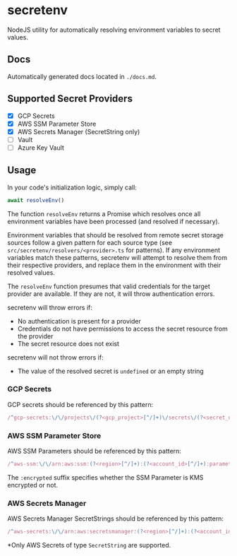 # secretenv

NodeJS utility for automatically resolving environment variables to secret values.

## Docs

Automatically generated docs located in `./docs.md`.

## Supported Secret Providers

- [x] GCP Secrets
- [x] AWS SSM Parameter Store
- [x] AWS Secrets Manager (SecretString only)
- [ ] Vault
- [ ] Azure Key Vault

## Usage

In your code's initialization logic, simply call:

```javascript
await resolveEnv()
```

The function `resolveEnv` returns a Promise which resolves once all environment variables have been processed (and resolved if necessary).

Environment variables that should be resolved from remote secret storage sources follow a given pattern for each source type (see `src/secretenv/resolvers/<provider>.ts` for patterns). If any environment variables match these patterns, secretenv will attempt to resolve them from their respective providers, and replace them in the environment with their resolved values.

The `resolveEnv` function presumes that valid credentials for the target provider are available. If they are not, it will throw authentication errors.

secretenv will throw errors if:

- No authentication is present for a provider
- Credentials do not have permissions to access the secret resource from the provider
- The secret resource does not exist

secretenv will not throw errors if:

- The value of the resolved secret is `undefined` or an empty string

### GCP Secrets

GCP secrets should be referenced by this pattern:

```javascript
/^gcp-secrets:\/\/projects\/(?<gcp_project>[^/]+)\/secrets\/(?<secret_name>[^/]+)\/versions\/(?<version>[^/]+)$/
```

### AWS SSM Parameter Store

AWS SSM Parameters should be referenced by this pattern:

```javascript
/^aws-ssm:\/\/arn:aws:ssm:(?<region>[^/]+):(?<account_id>[^/]+):parameter\/(?<parameter_id>[^:]+)(?<encrypted>:encrypted)?$/
```

The `:encrypted` suffix specifies whether the SSM Parameter is KMS encrypted or not.

### AWS Secrets Manager

AWS Secrets Manager SecretStrings should be referenced by this pattern:

```javascript
/^aws-secrets:\/\/arn:aws:secretsmanager:(?<region>[^/]+):(?<account_id>[^/]+):secret:(?<secret_id>[a-zA-Z0-9/_+=.@-]+)(?<stage>:stage:(?<version_stage>[a-zA-Z0-9]+))?(?<version>:version:(?<version_id>[0-9a-f]{8}-[0-9a-f]{4}-[0-9a-f]{4}-[0-9a-f]{4}-[0-9a-f]{12}))?$/
```

*Only AWS Secrets of type `SecretString` are supported.
